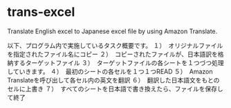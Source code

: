 # trans-excel
Translate English excel to Japanese excel file by using Amazon Translate.

以下、プログラム内で実施しているタスク概要です。
１）　オリジナルファイルを指定されたファイル名にコピー
２）　コピーされたファイルが、日本語訳を格納するターゲットファイル
３）　ターゲットファイルの各シートを１つづつ処理していきます。
４）　最初のシートの各セルを１つ１つREAD
５）　Amazon Translateを呼び出して各セル内の英文を翻訳
６）　翻訳した日本語文をもとのセルに上書き
７）　すべてのシートを日本語で書き換えたら、ファイルを保存して終了

